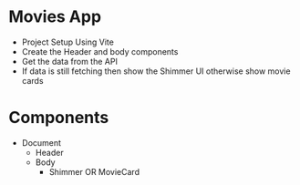 # Movies App
- Project Setup Using Vite
- Create the Header and body components
- Get the data from the API
- If data is still fetching then show the Shimmer UI otherwise show movie cards

# Components
- Document
    - Header
    - Body
        - Shimmer OR MovieCard